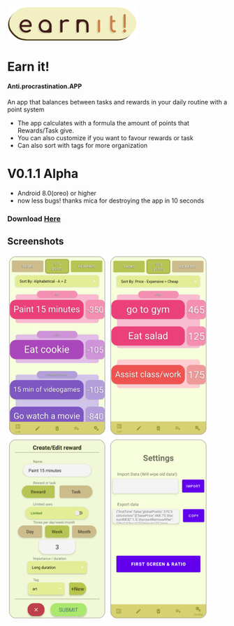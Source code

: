 
<img src="/AntiProcrastinationEXTRA/logo.png" width="300">

# Earn it!
#### Anti.procrastination.APP
An app that balances between tasks and rewards in your daily routine with a point system
- The app calculates with a formula the amount of points that Rewards/Task give.
- You can also customize if you want to favour rewards or task
- Can also sort with tags for more organization

# V0.1.1 Alpha
- Android 8.0(oreo) or higher
- now less bugs! thanks mica for destroying the app in 10 seconds

### Download [Here](https://github.com/Garnicanicolas32/Earn-it-app/releases/tag/v0.1.1)

## Screenshots
<img src="/AntiProcrastinationEXTRA/Rewards.png" width="228">  <img src="/AntiProcrastinationEXTRA/Tasks.png" width="228"> <br/>
<img src="/AntiProcrastinationEXTRA/CreateReward.png" width="228"> <img src="/AntiProcrastinationEXTRA/Config.png" width="228">



